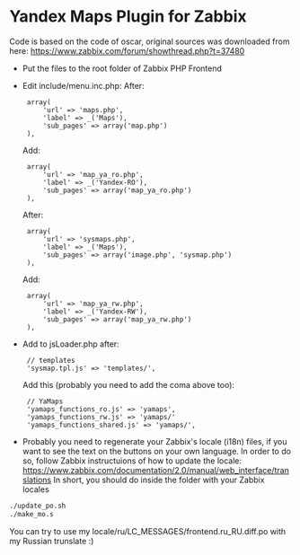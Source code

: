 Yandex Maps Plugin for Zabbix
==============

Code is based on the code of oscar, original sources was downloaded from here:
https://www.zabbix.com/forum/showthread.php?t=37480

-  Put the files to the root folder of Zabbix PHP Frontend
-  Edit include/menu.inc.php:
	After:
		
		array(
			'url' => 'maps.php',
			'label' => _('Maps'),
			'sub_pages' => array('map.php')
		),

	Add:
		
		array(
			'url' => 'map_ya_ro.php',
			'label' => _('Yandex-RO'),
			'sub_pages' => array('map_ya_ro.php')
		),

	After: 
		
		array(
			'url' => 'sysmaps.php',
			'label' => _('Maps'),
			'sub_pages' => array('image.php', 'sysmap.php')
		),
	
	Add:
		
		array(
			'url' => 'map_ya_rw.php',
			'label' => _('Yandex-RW'),
			'sub_pages' => array('map_ya_rw.php')
		),

-  Add to jsLoader.php after:
		
		// templates
		'sysmap.tpl.js' => 'templates/',
		
	Add this (probably you need to add the coma above too):
		
		// YaMaps
		'yamaps_functions_ro.js' => 'yamaps',
		'yamaps_functions_rw.js' => 'yamaps/'
		'yamaps_functions_shared.js' => 'yamaps/',

- Probably you need to regenerate your Zabbix's locale (i18n) files, if you want to see the text on the buttons on your own language. In order to do so, follow Zabbix instructuions of how to update the locale: https://www.zabbix.com/documentation/2.0/manual/web_interface/translations
In short, you should do inside the folder with your Zabbix locales
```bash
./update_po.sh
./make_mo.s
```
You can try to use my locale/ru/LC_MESSAGES/frontend.ru_RU.diff.po with my Russian trunslate :)